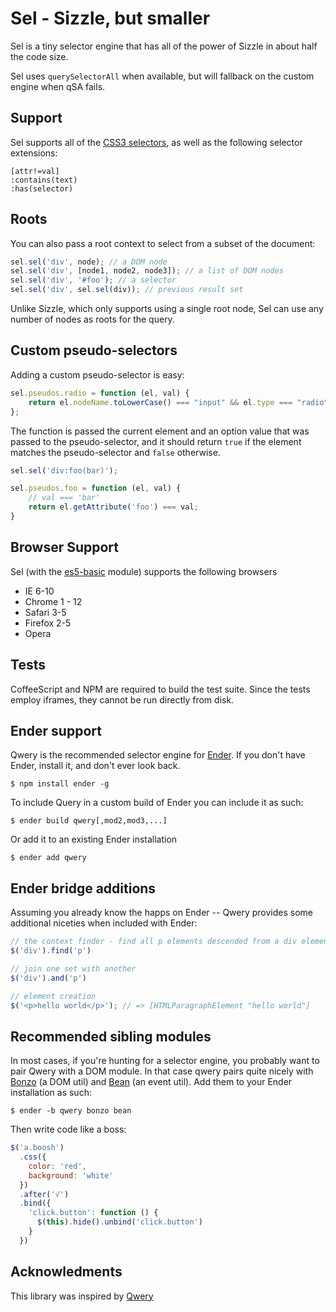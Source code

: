 Sel - Sizzle, but smaller
===
Sel is a tiny selector engine that has all of the power of Sizzle in about half the code size.

Sel uses <code>querySelectorAll</code> when available, but will fallback on the custom engine when qSA fails.

Support
-------
Sel supports all of the [CSS3 selectors](http://www.w3.org/TR/css3-selectors/#selectors), as well as the following selector extensions:

    [attr!=val]
    :contains(text)
    :has(selector)

Roots
-----
You can also pass a root context to select from a subset of the document:

``` js
sel.sel('div', node); // a DOM node
sel.sel('div', [node1, node2, node3]); // a list of DOM nodes
sel.sel('div', '#foo'); // a selector
sel.sel('div', sel.sel(div)); // previous result set
```

Unlike Sizzle, which only supports using a single root node, Sel can use any number of nodes as roots for the query.

Custom pseudo-selectors
-------------------

Adding a custom pseudo-selector is easy:

``` js
sel.pseudos.radio = function (el, val) {
    return el.nodeName.toLowerCase() === "input" && el.type === "radio";
};
```

The function is passed the current element and an option value that was passed to the pseudo-selector, and it
should return `true` if the element matches the pseudo-selector and `false` otherwise.

``` js
sel.sel('div:foo(bar)');

sel.pseudos.foo = function (el, val) {
    // val === 'bar'
    return el.getAttribute('foo') === val;
}
```

Browser Support
---------------
Sel (with the [es5-basic](https://github.com/amccollum/es5-basic) module) supports the following browsers

  - IE 6-10
  - Chrome 1 - 12
  - Safari 3-5
  - Firefox 2-5
  - Opera

Tests
-----

CoffeeScript and NPM are required to build the test suite. Since the tests employ iframes, they cannot be run directly from disk.

Ender support
-------------
Qwery is the recommended selector engine for [Ender](http://ender.no.de). If you don't have Ender, install it, and don't ever look back.

    $ npm install ender -g

To include Query in a custom build of Ender you can include it as such:

    $ ender build qwery[,mod2,mod3,...]

Or add it to an existing Ender installation

    $ ender add qwery

Ender bridge additions
---------
Assuming you already know the happs on Ender -- Qwery provides some additional niceties when included with Ender:

``` js
// the context finder - find all p elements descended from a div element
$('div').find('p')

// join one set with another
$('div').and('p')

// element creation
$('<p>hello world</p>'); // => [HTMLParagraphElement "hello world"]
```

Recommended sibling modules
----------
In most cases, if you're hunting for a selector engine, you probably want to pair Qwery with a DOM module. In that case qwery pairs quite nicely with [Bonzo](https://github.com/ded/bonzo) (a DOM util) and [Bean](https://github.com/fat/bean) (an event util). Add them to your Ender installation as such:

    $ ender -b qwery bonzo bean

Then write code like a boss:

``` js
$('a.boosh')
  .css({
    color: 'red',
    background: 'white'
  })
  .after('√')
  .bind({
    'click.button': function () {
      $(this).hide().unbind('click.button')
    }
  })
```

Acknowledments
-------
This library was inspired by [Qwery](https://github.com/ded/qwery)
